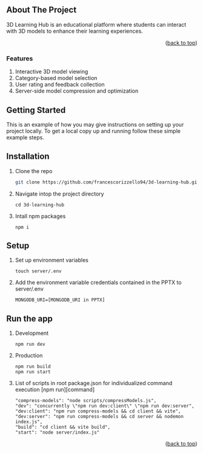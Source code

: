 <div id="top"></div>

<!-- ABOUT THE PROJECT -->
## About The Project

3D Learning Hub is an educational platform where students can interact with 3D models to enhance their learning experiences.
</br>

<p align="right">(<a href="#top">back to top</a>)</p>

### Features

<ol>
<li> Interactive 3D model viewing </li>
<li> Category-based model selection </li>
<li> User rating and feedback collection </li>
<li>Server-side model compression and optimization </li>
</ol>


<!-- GETTING STARTED -->
## Getting Started

This is an example of how you may give instructions on setting up your project locally.
To get a local copy up and running follow these simple example steps.

## Installation

1. Clone the repo
   ```sh
   git clone https://github.com/francescorizzello94/3d-learning-hub.git
   ```
2. Navigate intop the project directory
   ```
   cd 3d-learning-hub
   ```
3. Intall npm packages
   ```
   npm i
   ```
   
## Setup

1. Set up environment variables
   ```
   touch server/.env
   ```
2. Add the environment variable credentials contained in the PPTX to server/.env
   ```
   MONGODB_URI=[MONGODB_URI in PPTX]
   ```

## Run the app

1. Development
   ```
   npm run dev
   ```
2. Production
   ```
   npm run build
   npm run start
   ```
3. List of scripts in root package.json for individualized command execution
   [npm run][command]
   ```
   "compress-models": "node scripts/compressModels.js",
   "dev": "concurrently \"npm run dev:client\" \"npm run dev:server",
   "dev:client": "npm run compress-models && cd client && vite",
   "dev:server": "npm run compress-models && cd server && nodemon index.js",
   "build": "cd client && vite build",
   "start": "node server/index.js"
   ```
   
   

<p align="right">(<a href="#top">back to top</a>)</p>

